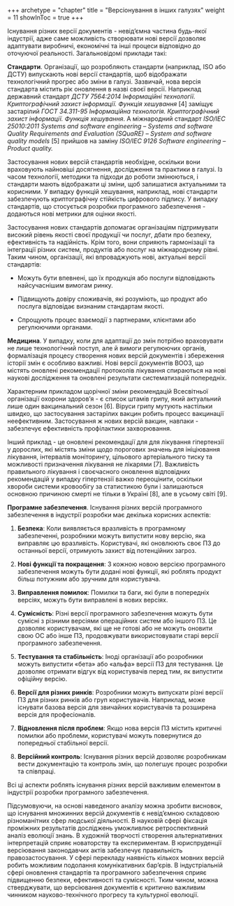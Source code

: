 +++
archetype = "chapter"
title = "Версіонування в інших галузях"
weight = 11
showInToc = true
+++

Існування різних версії документів - невідʼємна частина будь-якої
індустрії, адже саме можливість створювати нові версії дозволяє
адаптувати виробничі, економічні та інші процеси відповідно до оточуючої
реальності. Загальновідомі приклади такі:

**Стандарти**. Організації, що розробляють стандарти (наприклад, ISO або
ДСТУ) випускають нові версії стандартів, щоб відображати технологічний
прогрес або зміни в галузі. Зазвичай, нова версія стандарта містить рік
оновлення в назві своєї версії. Наприклад державний стандарт *ДСТУ
7564:2014 Інформаційні технології. Криптографічний захист інформації.
Функція хешування* [4] заміщує застарілий *ГОСТ 34.311-95 Інформаційна
технологія. Криптографічний захист інформації. Функція хешування*. А
міжнародний стандарт *ISO/IEC 25010:2011 Systems and software
engineering – Systems and software Quality Requirements and Evaluation
(SQuaRE) – System and software quality models* [5] прийшов на заміну
*ISO/IEC 9126 Software engineering – Product quality.*

Застосування нових версій стандартів необхідне, оскільки вони враховують
найновіші досягнення, дослідження та практики в галузі. Із часом
технології, методики та підходи до роботи змінюються, і стандарти мають
відображати ці зміни, щоб залишатися актуальними та корисними. У випадку
функцій хешування, наприклад, нові стандарти забезпечують криптографічну
стійкість цифрового підпису. У випадку стандартів, що стосується
розробки програмного забезпечення - додаються нові метрики для оцінки
якості.

Застосування нових стандартів допомагає організаціям підтримувати
високий рівень якості своєї продукції чи послуг, дбати про безпеку,
ефективність та надійність. Крім того, вони сприяють гармонізації та
інтеграції різних систем, продуктів або послуг на міжнародному рівні.
Таким чином, організації, які впроваджують нові, актуальні версії
стандартів:

-   Можуть бути впевнені, що їх продукція або послуги відповідають
    найсучаснішим вимогам ринку.

-   Підвищують довіру споживачів, які розуміють, що продукт або послуга
    відповідає визнаним стандартам якості.

-   Спрощують процес взаємодії з партнерами, клієнтами або регулюючими
    органами.

**Медицина**. У випадку, коли для адаптації до змін потрібно враховувати
не лише технологічний поступ, але й вимоги регулюючих органів,
формалізація процесу створення нових версій документів і збереження
історії змін є особливо важливі. Нові версії документів ВООЗ, що містять
оновлені рекомендації протоколів лікування спираються на нові наукові
дослідження та оновлені результати систематизацій попередніх.

Характерним прикладом щорічної зміни рекомендацій Всесвітньої
організації охорони здоровʼя - є список штамів грипу, який актуальний
лише один вакцинальний сезон [6]. Віруси грипу мутують настільки
швидко, що застосування застарілих вакцин робить процесс вакцинації
неефективним. Застосування ж нових версій вакцин, навпаки - забезпечує
ефективність профілактики захворювання.

Інший приклад - це оновлені рекомендації для для лікування гіпертензії у
дорослих, які містять зміни щодо порогових значень для ініціювання
лікування, інтервалів моніторингу, цільового артеріального тиску та
можливості призначення лікування не лікарями [7]. Важливість
правильного лікування і своєчасного оновлення відповідних рекомендацій у
випадку гіпертензії важко переоцінити, оскільки хвороби системи
кровообігу за статистикою були і залишаються основною причиною смерті не
тільки в Україні [8], але в усьому світі [9].

**Програмне забезпечення**. Існування різних версій програмного
забезпечення в індустрії розробки має декілька корисних аспектів:

1.  **Безпека**: Коли виявляється вразливість в програмному
    забезпеченні, розробники можуть випустити нову версію, яка виправляє
    цю вразливість. Користувачі, які оновлюють своє ПЗ до останньої
    версії, отримують захист від потенційних загроз.

2.  **Нові функції та покращення**: З кожною новою версією програмного
    забезпечення можуть бути додані нові функції, які роблять продукт
    більш потужним або зручним для користувача.

3.  **Виправлення помилок**: Помилки та баги, які були в попередніх
    версіях, можуть бути виправлені в нових версіях.

4.  **Сумісність**: Різні версії програмного забезпечення можуть бути
    сумісні з різними версіями операційних систем або іншого ПЗ. Це
    дозволяє користувачам, які ще не готові або не можуть оновити свою
    ОС або інше ПЗ, продовжувати використовувати старі версії
    програмного забезпечення.

5.  **Тестування та стабільність**: Іноді організації або розробники
    можуть випустити «бета» або «альфа» версії ПЗ для тестування. Це
    дозволяє отримати відгук від користувачів перед тим, як випустити
    офіційну версію.

6.  **Версії для різних ринків**: Розробники можуть випускати різні
    версії ПЗ для різних ринків або груп користувачів. Наприклад, може
    існувати базова версія для звичайних користувачів та розширена
    версія для професіоналів.

7.  **Відновлення після проблем**: Якщо нова версія ПЗ містить критичні
    помилки або проблеми, користувачі можуть повернутися до попередньої
    стабільної версії.

8.  **Версійний контроль**: Існування різних версій дозволяє розробникам
    вести документацію та контроль змін, що полегшує процес розробки та
    співпраці.

Всі ці аспекти роблять існування різних версій важливим елементом в
індустрії розробки програмного забезпечення.

Підсумовуючи, на основі наведеного аналізу можна зробити висновок, що
існування множинних версій документів є невід’ємною складовою
різноманітних сфер людської діяльності. В науковій сфері фіксація
проміжних результатів досліджень уможливлює ретроспективний аналіз
еволюції знань. В художній творчості створення альтернативних
інтерпретацій сприяє новаторству та експериментам. В юриспруденції
версіювання законодавчих актів забезпечує правильність
правозастосування. У сфері перекладу наявність кількох мовних версій
робить можливим подолання комунікативних бар’єрів. В індустріальній
сфері оновлення стандартів та програмного забезпечення сприяє підвищенню
безпеки, ефективності та сумісності. Тким чином, можна стверджувати, що
версіювання документів є критично важливим чинником науково-технічного
прогресу та культурної еволюції.
